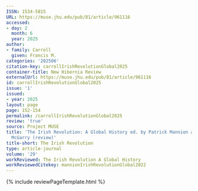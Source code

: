 ```yaml
---
ISSN: 1534-5815
URL: https://muse.jhu.edu/pub/81/article/961116
accessed:
- day: 2
  month: 6
  year: 2025
author:
- family: Carroll
  given: Francis M.
categories: '202506'
citation-key: carrollIrishRevolutionGlobal2025
container-title: New Hibernia Review
externalUrl: https://muse.jhu.edu/pub/81/article/961116
id: carrollIrishRevolutionGlobal2025
issue: '1'
issued:
- year: 2025
layout: page
page: 152-154
permalink: /carrollIrishRevolutionGlobal2025
review: 'true'
source: Project MUSE
title: 'The Irish Revolution: A Global History ed. by Patrick Mannion and Fearghal
  McGarry (review)'
title-short: The Irish Revolution
type: article-journal
volume: '29'
workReviewed: The Irish Revolution A Global History
workReviewedCitekey: mannionIrishRevolutionGlobal2022
---
```

{% include reviewPageTemplate.html %}